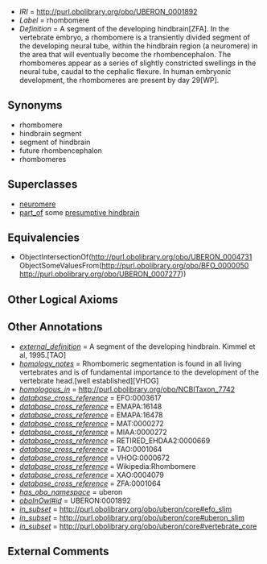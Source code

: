  * *IRI* = http://purl.obolibrary.org/obo/UBERON_0001892
 * *Label* = rhombomere
 * *Definition* = A segment of the developing hindbrain[ZFA]. In the vertebrate embryo, a rhombomere is a transiently divided segment of the developing neural tube, within the hindbrain region (a neuromere) in the area that will eventually become the rhombencephalon. The rhombomeres appear as a series of slightly constricted swellings in the neural tube, caudal to the cephalic flexure. In human embryonic development, the rhombomeres are present by day 29[WP].

## Synonyms

 * rhombomere
 * hindbrain segment
 * segment of hindbrain
 * future rhombencephalon
 * rhombomeres

## Superclasses

 * [neuromere](../../UBERON/31/UBERON_0004731.md)
 * [part_of](../../BFO/50/BFO_0000050.md) some [presumptive hindbrain](../../UBERON/77/UBERON_0007277.md)

## Equivalencies

 * ObjectIntersectionOf(<http://purl.obolibrary.org/obo/UBERON_0004731> ObjectSomeValuesFrom(<http://purl.obolibrary.org/obo/BFO_0000050> <http://purl.obolibrary.org/obo/UBERON_0007277>))

## Other Logical Axioms


## Other Annotations

 * *[external_definition](../../UBPROP/01/UBPROP_0000001.md)* = A segment of the developing hindbrain. Kimmel et al, 1995.[TAO]
 * *[homology_notes](../../UBPROP/03/UBPROP_0000003.md)* = Rhombomeric segmentation is found in all living vertebrates and is of fundamental importance to the development of the vertebrate head.[well established][VHOG]
 * *[homologous_in](../../core#homologous/in/core#homologous_in.md)* = http://purl.obolibrary.org/obo/NCBITaxon_7742
 * *[database_cross_reference](../../ef/oboInOwl#hasDbXref.md)* = EFO:0003617
 * *[database_cross_reference](../../ef/oboInOwl#hasDbXref.md)* = EMAPA:16148
 * *[database_cross_reference](../../ef/oboInOwl#hasDbXref.md)* = EMAPA:16478
 * *[database_cross_reference](../../ef/oboInOwl#hasDbXref.md)* = MAT:0000272
 * *[database_cross_reference](../../ef/oboInOwl#hasDbXref.md)* = MIAA:0000272
 * *[database_cross_reference](../../ef/oboInOwl#hasDbXref.md)* = RETIRED_EHDAA2:0000669
 * *[database_cross_reference](../../ef/oboInOwl#hasDbXref.md)* = TAO:0001064
 * *[database_cross_reference](../../ef/oboInOwl#hasDbXref.md)* = VHOG:0000672
 * *[database_cross_reference](../../ef/oboInOwl#hasDbXref.md)* = Wikipedia:Rhombomere
 * *[database_cross_reference](../../ef/oboInOwl#hasDbXref.md)* = XAO:0004079
 * *[database_cross_reference](../../ef/oboInOwl#hasDbXref.md)* = ZFA:0001064
 * *[has_obo_namespace](../../ce/oboInOwl#hasOBONamespace.md)* = uberon
 * *[oboInOwl#id](../../id/oboInOwl#id.md)* = UBERON:0001892
 * *[in_subset](../../et/oboInOwl#inSubset.md)* = http://purl.obolibrary.org/obo/uberon/core#efo_slim
 * *[in_subset](../../et/oboInOwl#inSubset.md)* = http://purl.obolibrary.org/obo/uberon/core#uberon_slim
 * *[in_subset](../../et/oboInOwl#inSubset.md)* = http://purl.obolibrary.org/obo/uberon/core#vertebrate_core

## External Comments

